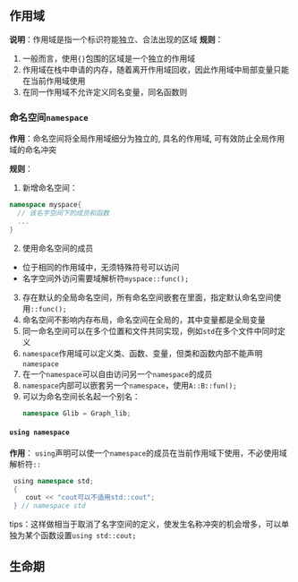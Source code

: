 ## 作用域
**说明**：作用域是指一个标识符能独立、合法出现的区域
**规则**：
1. 一般而言，使用`{}`包围的区域是一个独立的作用域
2. 作用域在栈中申请的内存，随着离开作用域回收，因此作用域中局部变量只能在当前作用域使用
3. 在同一作用域不允许定义同名变量，同名函数则



### 命名空间`namespace`
**作用**：命名空间将全局作用域细分为独立的, 具名的作用域, 可有效防止全局作用域的命名冲突

**规则**：
1. 新增命名空间：
  ```cpp
  namespace myspace{
    // 该名字空间下的成员和函数
    ...
  }
  ```
2. 使用命名空间的成员
  - 位于相同的作用域中，无须特殊符号可以访问
  - 名字空间外访问需要域解析符`myspace::func();`
3. 存在默认的全局命名空间，所有命名空间嵌套在里面，指定默认命名空间使用`::func();`
4. 命名空间不影响内存布局，命名空间在全局的，其中变量都是全局变量
5. 同一命名空间可以在多个位置和文件共同实现，例如`std`在多个文件中同时定义
6. `namespace`作用域可以定义类、函数、变量，但类和函数内部不能声明`namespace`
7. 在一个`namespace`可以自由访问另一个`namespace`的成员
8. `namespace`内部可以嵌套另一个`namespace`，使用`A::B::fun();`
9. 可以为命名空间长名起一个别名：
    ```cpp
    namespace Glib = Graph_lib;
    ```


#### `using namespace`
**作用**： `using`声明可以使一个`namespace`的成员在当前作用域下使用，不必使用域解析符`::`
```cpp
 using namespace std;
 {
    cout << "cout可以不适用std::cout";
 } // namespace std
```
tips：这样做相当于取消了名字空间的定义，使发生名称冲突的机会增多，可以单独为某个函数设置`using std::cout;`

## 生命期
